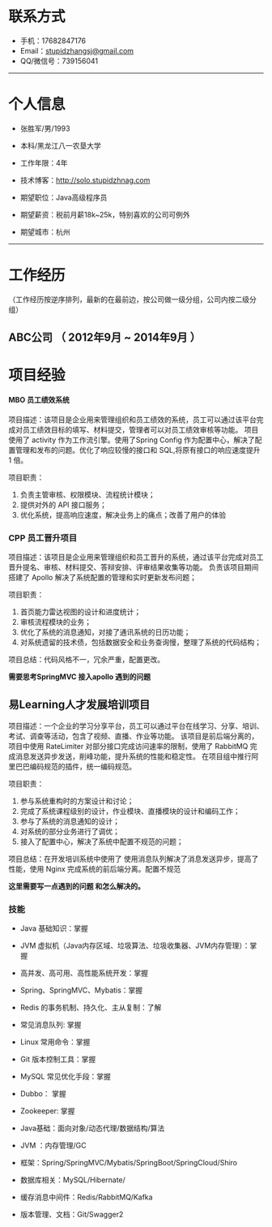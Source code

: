# 联系方式

- 手机：17682847176 
- Email：stupidzhangsj@gmail.com 
- QQ/微信号：739156041

---

# 个人信息

 - 张胜军/男/1993 
 - 本科/黑龙江八一农垦大学
 - 工作年限：4年
 - 技术博客：http://solo.stupidzhnag.com 

 - 期望职位：Java高级程序员
 - 期望薪资：税前月薪18k~25k，特别喜欢的公司可例外
 - 期望城市：杭州

---

# 工作经历
（工作经历按逆序排列，最新的在最前边，按公司做一级分组，公司内按二级分组）

## ABC公司 （ 2012年9月 ~ 2014年9月 ）



# 项目经验

#### MBO 员工绩效系统
项目描述：该项目是企业用来管理组织和员工绩效的系统，员工可以通过该平台完成对员工绩效目标的填写、材料提交，管理者可以对员工绩效审核等功能。
项目使用了 activity 作为工作流引擎。使用了Spring Config 作为配置中心，解决了配置管理和发布的问题。优化了响应较慢的接口和 SQL,将原有接口的响应速度提升 1 倍。

项目职责：
1. 负责主管审核、权限模块、流程统计模块；<br>
2. 提供对外的 API 接口服务；<br>
3. 优化系统，提高响应速度，解决业务上的痛点；改善了用户的体验<br>




### CPP 员工晋升项目
项目描述：该项目是企业用来管理组织和员工晋升的系统，通过该平台完成对员工晋升提名、审核、材料提交、答辩安排、评审结果收集等功能。
负责该项目期间搭建了 Apollo 解决了系统配置的管理和实时更新发布问题；

项目职责：
1. 首页能力雷达视图的设计和进度统计；<br>
2. 审核流程模块的业务；<br>
3. 优化了系统的消息通知，对接了通讯系统的日历功能；<br>
4. 对系统遗留的技术债，包括数据安全和业务查询慢，整理了系统的代码结构；<br>

项目总结：代码风格不一，冗余严重，配置更改。

**需要思考SpringMVC 接入apollo 遇到的问题**


## 易Learning人才发展培训项目
项目描述：一个企业的学习分享平台，员工可以通过平台在线学习、分享、培训、考试、调查等活动，包含了视频、直播、作业等功能。
该项目是前后端分离的，项目中使用 RateLimiter 对部分接口完成访问速率的限制，使用了 RabbitMQ 完成消息发送异步发送，削峰功能，提升系统的性能和稳定性。
在项目组中推行阿里巴巴编码规范的插件，统一编码规范。

项目职责：
1. 参与系统重构时的方案设计和讨论；<br>
2. 完成了系统课程级别的设计，作业模块、直播模块的设计和编码工作；<br>
3. 参与了系统的消息通知的设计；<br>
4. 对系统的部分业务进行了调优；<br>
5. 接入了配置中心，解决了系统中配置不规范的问题；

项目总结：在开发培训系统中使用了 使用消息队列解决了消息发送异步，提高了性能，使用 Nginx 完成系统的前后端分离。配置不规范


**这里需要写一点遇到的问题 和怎么解决的。**



### 技能

- Java 基础知识：掌握
- JVM 虚拟机（Java内存区域、垃圾算法、垃圾收集器、JVM内存管理）：掌握
- 高并发、高可用、高性能系统开发：掌握
- Spring、SpringMVC、Mybatis：掌握
- Redis 的事务机制、持久化、主从复制：了解
- 常见消息队列: 掌握
- Linux 常用命令：掌握
- Git 版本控制工具：掌握
- MySQL 常见优化手段：掌握
- Dubbo： 掌握
- Zookeeper: 掌握


- Java基础：面向对象/动态代理/数据结构/算法
- JVM ：内存管理/GC
- 框架：Spring/SpringMVC/Mybatis/SpringBoot/SpringCloud/Shiro
- 数据库相关：MySQL/Hibernate/
- 缓存消息中间件：Redis/RabbitMQ/Kafka
- 版本管理、文档：Git/Swagger2
